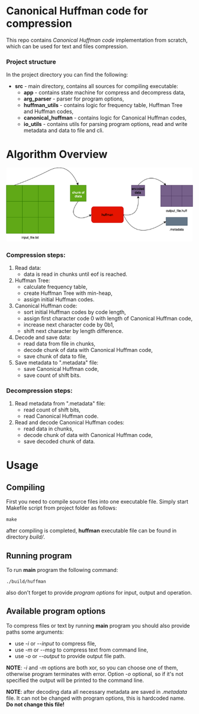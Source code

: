 # Canonical Huffman code for compression
This repo contains *Canonical Huffman code* implementation from scratch, which can be used for text and files compression.

### Project structure
In the project directory you can find the following:
- **src** - main directory, contains all sources for compiling executable:
   - **app** - contains state machine for compress and decompress data,
   - **arg_parser** - parser for program options,
   - **huffman_utils** - contains logic for frequency table, Huffman Tree and Huffman codes,
   - **canonical_huffman** - contains logic for Canonical Huffman codes,
   - **io_utils** - contains utils for parsing program options, read and write metadata and data to file and cli.

# Algorithm Overview
![AlgorithmScheme](docs/HuffmanScheme.png)
### Compression steps:
1. Read data:
   - data is read in chunks until eof is reached.
2. Huffman Tree:
   - calculate frequency table,
   - create Huffman Tree with min-heap,
   - assign initial Huffman codes.
3. Canonical Huffman code:
   - sort initial Huffman codes by code length,
   - assign first character code 0 with length of Canonical Huffman code,
   - increase next character code by 0b1,
   - shift next character by length difference.
4. Decode and save data:
   - read data from file in chunks,
   - decode chunk of data with Canonical Huffman code,
   - save chunk of data to file,
5. Save metadata to ".metadata" file:
   - save Canonical Huffman code,
   - save count of shift bits.

### Decompression steps:
1. Read metadata from ".metadata" file:
   - read count of shift bits,
   - read Canonical Huffman code.
2. Read and decode Canonical Huffman codes:
   - read data in chunks,
   - decode chunk of data with Canonical Huffman code,
   - save decoded chunk of data.

# Usage
## Compiling
First you need to compile source files into one executable file. Simply start Makefile script from project folder as follows:
```console
make 
```
after compiling is completed, **huffman** executable file can be found in directory *build/*. 

## Running program
To run **main** program the following command:
```console
./build/huffman
```
also don't forget to provide *program options* for input, output and operation.

## Available program options
To compress files or text by running **main** program you should also provide paths some arguments:
- use *-i* or *--input* to compress file,
- use *-m* or *--msg* to compress text from command line,
- use *-o* or *--output* to provide output file path.

**NOTE**: *-i* and *-m* options are both xor, so you can choose one of them, otherwise program terminates with error.
Option *-o* optional, so if it's not specified the output will be printed to the command line.

**NOTE**: after decoding data all necessary metadata are saved in *.metadata* file. It can not be changed with program options, this is hardcoded name. 
**Do not change this file!**